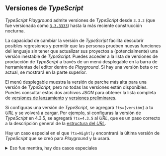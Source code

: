 ## Versiones de *TypeScript*

*TypeScript Playground* admite versiones de *TypeScript* desde `3.3.3` (que fue versionada como [`3.3.3333`](https://github.com/Microsoft/TypeScript/issues/30032)) hasta la más reciente construcción nocturna.

La capacidad de cambiar la versión de *TypeScript* facilita descubrir posibles regresiones y permitir que las personas prueben nuevas funciones del lenguaje sin tener que actualizar sus proyectos a (potencialmente) una versión inestable de *TypeScript*. Puedes acceder a la lista de versiones de producción de *TypeScript* a través de un menú desplegable en la barra de herramientas del editor dentro de *Playground*. Si hay una versión beta o rc actual, se mostrará en la parte superior.

El menú desplegable muestra la versión de parche más alta para una versión de *TypeScript*, pero no todas las versiones están disponibles. Puedes consultar estos dos archivos *JSON* para obtener la lista completa de [versiones de lanzamiento](https://typescript.azureedge.net/indexes/releases.json) y [versiones preliminares](https://typescript.azureedge.net/indexes/pre-releases.json).

Si configuras una versión de *TypeScript*, se agregará `?ts=[versión]` a tu *URL* y se volverá a cargar. Por ejemplo, si configuras la versión de *TypeScript* en 4.3.5, se agregará `?ts=4.3.5` al *URL*, que es un paso correcto a la descripción general de la [estructura del *URL*](/play#handbook-10).

Hay un caso especial en el que `?ts=Nightly` encontrará la última versión de *TypeScript* que se creó para *Playground* y la usará.

<details>
<summary>Eso fue mentira, hay dos casos especiales</summary>

Curiosamente, lo que realmente se siente como un agujero de seguridad en los navegadores *Firefox*/*Chromium* (*para este autor*) es que las páginas web en esos navegadores pueden cargar *JavaScript* arbitrariamente desde `localhost`. Se abusa de esta "característica" para admitir entornos de desarrollo de complementos dentro de la versión de producción del sitio web de *TypeScript*.

Este mismo sistema se puede usar para cargar una versión de desarrollo de *TypeScript* desde tu computadora, hay un [script dentro del compilador de *TypeScript*](https://github.com/microsoft/TypeScript/blob/main/scripts/createPlaygroundBuild.js) que inicia un servidor web en *node* y conecta tu copia local al *playground*.

</details>
